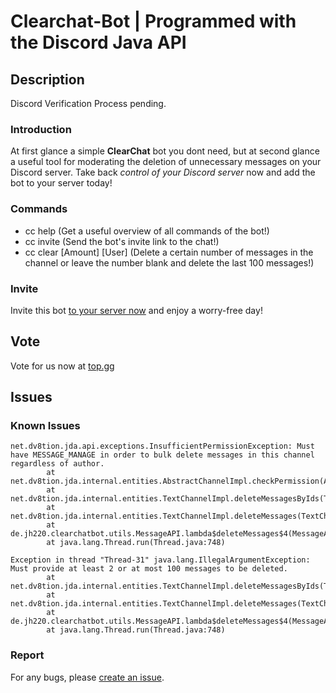 # Clearchat-Bot | Programmed with the Discord Java API

## Description

Discord Verification Process pending.


### Introduction

At first glance a simple **ClearChat** bot you dont need, but at second glance a useful tool for moderating the deletion
of unnecessary messages on your Discord server. Take back _control of your Discord server_ now and add the bot to your
server today!

### Commands

- cc help (Get a useful overview of all commands of the bot!)
- cc invite (Send the bot's invite link to the chat!)
- cc clear [Amount] [User] (Delete a certain number of messages in the channel or leave the number blank and delete the
  last 100 messages!)

### Invite

Invite this bot [to your server now](https://www.jh220.de/ccbot/) and enjoy a worry-free day!

## Vote

Vote for us now at [top.gg](https://top.gg/bot/787789079227006976)

## Issues

### Known Issues

```
net.dv8tion.jda.api.exceptions.InsufficientPermissionException: Must have MESSAGE_MANAGE in order to bulk delete messages in this channel regardless of author.
        at net.dv8tion.jda.internal.entities.AbstractChannelImpl.checkPermission(AbstractChannelImpl.java:320)
        at net.dv8tion.jda.internal.entities.TextChannelImpl.deleteMessagesByIds(TextChannelImpl.java:150)
        at net.dv8tion.jda.internal.entities.TextChannelImpl.deleteMessages(TextChannelImpl.java:141)
        at de.jh220.clearchatbot.utils.MessageAPI.lambda$deleteMessages$4(MessageAPI.java:97)
        at java.lang.Thread.run(Thread.java:748)
```
```
Exception in thread "Thread-31" java.lang.IllegalArgumentException: Must provide at least 2 or at most 100 messages to be deleted.
        at net.dv8tion.jda.internal.entities.TextChannelImpl.deleteMessagesByIds(TextChannelImpl.java:152)
        at net.dv8tion.jda.internal.entities.TextChannelImpl.deleteMessages(TextChannelImpl.java:141)
        at de.jh220.clearchatbot.utils.MessageAPI.lambda$deleteMessages$4(MessageAPI.java:97)
        at java.lang.Thread.run(Thread.java:748)
```

### Report

For any bugs, please [create an issue](https://github.com/JH220/discord-clearchatbot/issues).
